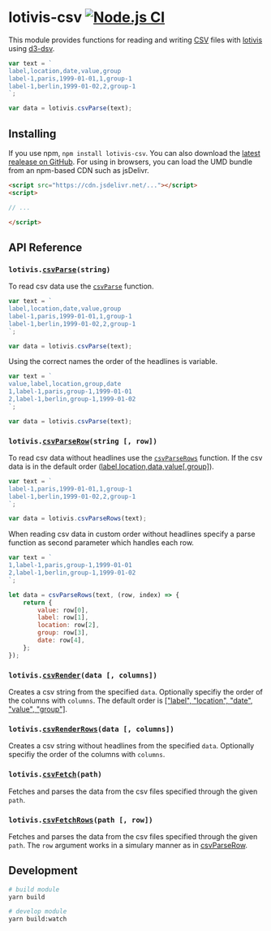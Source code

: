 # lotivis-csv [![Node.js CI](https://github.com/lukasdanckwerth/lotivis-csv/actions/workflows/node.js.yml/badge.svg?branch=main)](https://github.com/lukasdanckwerth/lotivis-csv/actions/workflows/node.js.yml)

This module provides functions for reading and writing [CSV](https://en.wikipedia.org/wiki/Comma-separated_values) files with [lotivis](https://github.com/lukasdanckwerth/lotivis) using [d3-dsv](https://github.com/d3/d3-dsv).

```js
var text = `
label,location,date,value,group
label-1,paris,1999-01-01,1,group-1
label-1,berlin,1999-01-02,2,group-1
`;

var data = lotivis.csvParse(text);
```

## Installing

If you use npm, `npm install lotivis-csv`. You can also download the [latest realease on GitHub](https://github.com/lukasdanckwerth/lotivis-csv/releases/latest). For using in browsers, you can load the UMD bundle from an npm-based CDN such as jsDelivr.

```html
<script src="https://cdn.jsdelivr.net/..."></script>
<script>

// ...

</script>

```

## API Reference

### `lotivis.`**[`csvParse`](./src/parse.js)**`(string)`

To read csv data use the [`csvParse`](./src/parse.js) function.

```js
var text = `
label,location,date,value,group
label-1,paris,1999-01-01,1,group-1
label-1,berlin,1999-01-02,2,group-1
`;

var data = lotivis.csvParse(text);
```

Using the correct names the order of the headlines is variable.

```js
var text = `
value,label,location,group,date
1,label-1,paris,group-1,1999-01-01
2,label-1,berlin,group-1,1999-01-02
`;

var data = lotivis.csvParse(text);
```

### `lotivis.`**[`csvParseRow`](./src/parse.js)**`(string [, row])`

To read csv data without headlines use the [`csvParseRows`](./src/parse.js) function. If the csv data is in the default order ([label,location,data,value[,group]](./src/parse.js)).

```js
var text = `
label-1,paris,1999-01-01,1,group-1
label-1,berlin,1999-01-02,2,group-1
`;

var data = lotivis.csvParseRows(text);
```

When reading csv data in custom order without headlines specify a parse function as second parameter which handles each row.

```js
var text = `
1,label-1,paris,group-1,1999-01-01
2,label-1,berlin,group-1,1999-01-02
`;

let data = csvParseRows(text, (row, index) => {
    return {
        value: row[0],
        label: row[1],
        location: row[2],
        group: row[3],
        date: row[4],
    };
});
```

### `lotivis.`**[`csvRender`](./src/render.js)**`(data [, columns])`

Creates a csv string from the specified `data`. Optionally specifiy the order of the columns with `columns`. The default order is [["label", "location", "date", "value", "group"]](./src/render.js).

### `lotivis.`**[`csvRenderRows`](./src/render.js)**`(data [, columns])`

Creates a csv string without headlines from the specified `data`. Optionally specifiy the order of the columns with `columns`.

### `lotivis.`**[`csvFetch`](./src/fetch.js)**`(path)`

Fetches and parses the data from the csv files specified through the given `path`.

### `lotivis.`**[`csvFetchRows`](./src/fetch.js)**`(path [, row])`

Fetches and parses the data from the csv files specified through the given `path`. The `row` argument works in a simulary manner as in [csvParseRow](#lotiviscsvparserowstring--row).

## Development

```bash
# build module
yarn build

# develop module
yarn build:watch
```